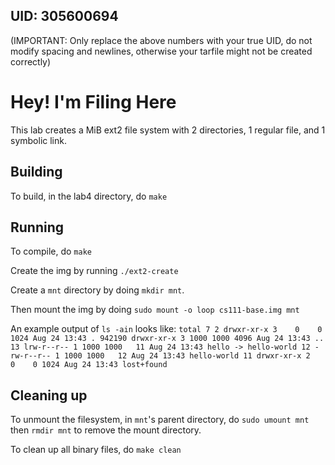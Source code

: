 ## UID: 305600694

(IMPORTANT: Only replace the above numbers with your true UID, do not modify spacing and newlines, otherwise your tarfile might not be created correctly)

# Hey! I'm Filing Here

This lab creates a MiB ext2 file system with 2 directories, 1 regular file, and 1 symbolic link.

## Building

To build, in the lab4 directory, do
``
make
``

## Running

To compile, do
``
make
``

Create the img by running
``
./ext2-create
``

Create a `mnt` directory by doing `mkdir mnt`.

Then mount the img by doing
``
sudo mount -o loop cs111-base.img mnt
``

An example output of `ls -ain` looks like:
``
total 7
     2 drwxr-xr-x 3    0    0 1024 Aug 24 13:43 .
942190 drwxr-xr-x 3 1000 1000 4096 Aug 24 13:43 ..
    13 lrw-r--r-- 1 1000 1000   11 Aug 24 13:43 hello -> hello-world
    12 -rw-r--r-- 1 1000 1000   12 Aug 24 13:43 hello-world
    11 drwxr-xr-x 2    0    0 1024 Aug 24 13:43 lost+found
``
	
## Cleaning up

To unmount the filesystem, in `mnt`'s parent directory, do 
``
sudo umount mnt
``
then 
``
rmdir mnt
``
to remove the mount directory.

To clean up all binary files, do
``
make clean
``
